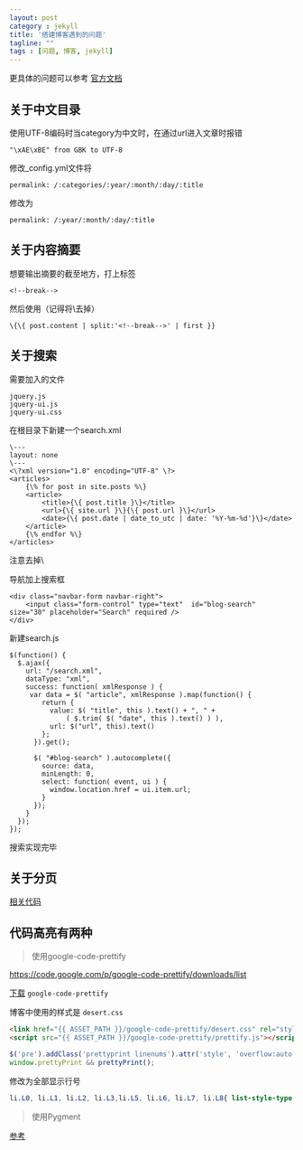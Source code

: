 ```yaml
---
layout: post
category : jekyll
title: '搭建博客遇到的问题'
tagline: ""
tags : [问题, 博客, jekyll]
---
```


<div class="alert alert-danger alert-margin" role="alert">
	更具体的问题可以参考
	<a href="http://jekyllrb.com/">官方文档</a>
</div>

## 关于中文目录

使用UTF-8编码时当category为中文时，在通过url进入文章时报错

	"\xAE\xBE" from GBK to UTF-8

修改_config.yml文件将

	permalink: /:categories/:year/:month/:day/:title

修改为

	permalink: /:year/:month/:day/:title

## 关于内容摘要

想要输出摘要的截至地方，打上标签

	<!--break-->

<!--break-->

然后使用（记得将\去掉）

	\{\{ post.content | split:'<!--break-->' | first }}

## 关于搜索

需要加入的文件

	jquery.js
	jquery-ui.js
	jquery-ui.css

在根目录下新建一个search.xml

	\---
	layout: none
	\---
	<\?xml version="1.0" encoding="UTF-8" \?>
	<articles>
	    {\% for post in site.posts %\}
	    <article>
	        <title>{\{ post.title }\}</title>
	        <url>{\{ site.url }\}{\{ post.url }\}</url>
	        <date>{\{ post.date | date_to_utc | date: '%Y-%m-%d'}\}</date>
	    </article>
	    {\% endfor %\}
	</articles>

注意去掉\

导航加上搜索框

	<div class="navbar-form navbar-right">       
		<input class="form-control" type="text"  id="blog-search" size="30" placeholder="Search" required />
	</div>

新建search.js

	$(function() {
	  $.ajax({
	    url: "/search.xml",
	    dataType: "xml",
	    success: function( xmlResponse ) {
	     var data = $( "article", xmlResponse ).map(function() {
	        return {
	          value: $( "title", this ).text() + ", " +
	              ( $.trim( $( "date", this ).text() ) ),
	          url: $("url", this).text()
	        };
	      }).get();

	      $( "#blog-search" ).autocomplete({
	        source: data,
	        minLength: 0,
	        select: function( event, ui ) {
	          window.location.href = ui.item.url;
	        }
	      });
	    }
	  });
	});

搜索实现完毕

## 关于分页

[相关代码](http://jekyllrb.com/docs/pagination/)

## 代码高亮有两种

> 使用google-code-prettify

https://code.google.com/p/google-code-prettify/downloads/list

[下载](https://code.google.com/p/google-code-prettify/downloads/list) `google-code-prettify`

博客中使用的样式是 `desert.css`

```html
<link href="{{ ASSET_PATH }}/google-code-prettify/desert.css" rel="stylesheet">
<script src="{{ ASSET_PATH }}/google-code-prettify/prettify.js"></script>
```

```javascript
$('pre').addClass('prettyprint linenums').attr('style', 'overflow:auto');
window.prettyPrint && prettyPrint();
```

修改为全部显示行号

```css
li.L0, li.L1, li.L2, li.L3,li.L5, li.L6, li.L7, li.L8{ list-style-type: decimal !important }
```

> 使用Pygment 

[参考](http://pygments.org/docs/cmdline/)










